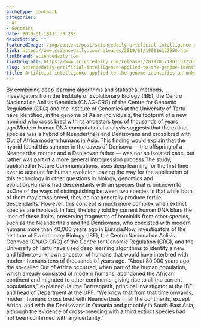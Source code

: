 ```yaml
---
archetype: bookmark
categories:
- AI
- Genomics
date: 2019-01-18T11:39:28Z
description: ""
featuredImage: /img/content/post/sciencedaily-artificial-intelligence-applied-to-the-genome-identifies-an-unknown-human-ancestor.JPG
link: https://www.sciencedaily.com/releases/2019/01/190116122650.htm
linkBrand: sciencedaily.com
linkOriginal: https://www.sciencedaily.com/releases/2019/01/190116122650.htm
slug: sciencedaily-artificial-intelligence-applied-to-the-genome-identifies-an-unknown-human-ancestor
title: Artificial intelligence applied to the genome identifies an unknown human ancestor
---
```

By combining deep learning algorithms and statistical methods, investigators from the Institute of Evolutionary Biology (IBE), the Centro Nacional de Anlisis Genmico (CNAG-CRG) of the Centre for Genomic Regulation (CRG) and the Institute of Genomics at the University of Tartu have identified, in the genome of Asian individuals, the footprint of a new hominid who cross bred with its ancestors tens of thousands of years ago.Modern human DNA computational analysis suggests that the extinct species was a hybrid of Neanderthals and Denisovans and cross bred with Out of Africa modern humans in Asia. This finding would explain that the hybrid found this summer in the caves of Denisova — the offspring of a Neanderthal mother and a Denisovan father — was not an isolated case, but rather was part of a more general introgression process.The study, published in Nature Communications, uses deep learning for the first time ever to account for human evolution, paving the way for the application of this technology in other questions in biology, genomics and evolution.Humans had descendants with an species that is unknown to usOne of the ways of distinguishing between two species is that while both of them may cross breed, they do not generally produce fertile descendants. However, this concept is much more complex when extinct species are involved. In fact, the story told by current human DNA blurs the lines of these limits, preserving fragments of hominids from other species, such as the Neanderthals and the Denisovans, who coexisted with modern humans more than 40,000 years ago in Eurasia.Now, investigators of the Institute of Evolutionary Biology (IBE), the Centro Nacional de Anlisis Genmico (CNAG-CRG) of the Centre for Genomic Regulation (CRG), and the University of Tartu have used deep learning algorithms to identify a new and hitherto-unknown ancestor of humans that would have interbred with modern humans tens of thousands of years ago. “About 80,000 years ago, the so-called Out of Africa occurred, when part of the human population, which already consisted of modern humans, abandoned the African continent and migrated to other continents, giving rise to all the current populations,” explained Jaume Bertranpetit, principal investigator at the IBE and head of Department at the UPF. “We know that from that time onwards, modern humans cross bred with Neanderthals in all the continents, except Africa, and with the Denisovans in Oceania and probably in South-East Asia, although the evidence of cross-breeding with a third extinct species had not been confirmed with any certainty.”

